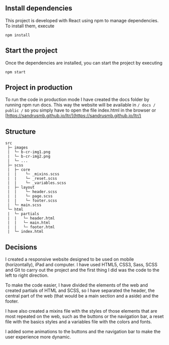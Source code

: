 ## Install dependencies

This project is developed with React using npm to manage dependencies. To install them, execute

```
npm install
```

## Start the project

Once the dependencies are installed, you can start the project by executing

```
npm start
```

## Project in production

To run the code in production mode I have created the docs folder by running npm run docs. This way the website will be available in `/ docs / public /` so you simply have to open the file index.html in the browser or [https://sandrusmb.github.io/ltr/](https://sandrusmb.github.io/ltr/)

## Structure

```
src
 ├─ images
 |  └─ b-cr-img1.png
 |  └─ b-cr-img2.png
 |  └─ ...
 ├─ scss
 |  ├─ core
 |  |    └─ _mixins.scss
 |  |    └─ _reset.scss
 |  |    └─ _variables.scss
 |  ├─ layout
 |  |    └─ header.scss
 |  |    └─ page.scss
 |  |    └─ footer.scss
 |  └─ main.scss
 └─ html
 |  └─ partials
 |  |   └─ header.html
 |  |   └─ main.html
 |  |   └─ footer.html
 |  └─ index.html
```

## Decisions

I created a responsive website designed to be used on mobile (horizontally), iPad and computer. I have used HTML5, CSS3, Sass, SCSS and Git to carry out the project and the first thing I did was the code to the left to right direction.

To make the code easier, I have divided the elements of the web and created partials of HTML and SCSS, so I have separated the header, the central part of the web (that would be a main section and a aside) and the footer.

I have also created a mixins file with the styles of those elements that are most repeated on the web, such as the buttons or the navigation bar, a reset file with the basics styles and a variables file with the colors and fonts.

I added some animations to the buttons and the navigation bar to make the user experience more dynamic.
